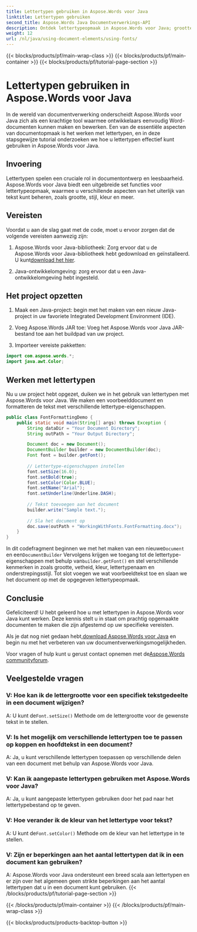```yaml
---
title: Lettertypen gebruiken in Aspose.Words voor Java
linktitle: Lettertypen gebruiken
second_title: Aspose.Words Java Documentverwerkings-API
description: Ontdek lettertypeopmaak in Aspose.Words voor Java; grootte, stijl, kleur en meer. Maak eenvoudig prachtig opgemaakte documenten.
weight: 12
url: /nl/java/using-document-elements/using-fonts/
---
```


{{< blocks/products/pf/main-wrap-class >}}
{{< blocks/products/pf/main-container >}}
{{< blocks/products/pf/tutorial-page-section >}}

# Lettertypen gebruiken in Aspose.Words voor Java


In de wereld van documentverwerking onderscheidt Aspose.Words voor Java zich als een krachtige tool waarmee ontwikkelaars eenvoudig Word-documenten kunnen maken en bewerken. Een van de essentiële aspecten van documentopmaak is het werken met lettertypen, en in deze stapsgewijze tutorial onderzoeken we hoe u lettertypen effectief kunt gebruiken in Aspose.Words voor Java.

## Invoering

Lettertypen spelen een cruciale rol in documentontwerp en leesbaarheid. Aspose.Words voor Java biedt een uitgebreide set functies voor lettertypeopmaak, waarmee u verschillende aspecten van het uiterlijk van tekst kunt beheren, zoals grootte, stijl, kleur en meer.

## Vereisten

Voordat u aan de slag gaat met de code, moet u ervoor zorgen dat de volgende vereisten aanwezig zijn:

1.  Aspose.Words voor Java-bibliotheek: Zorg ervoor dat u de Aspose.Words voor Java-bibliotheek hebt gedownload en geïnstalleerd. U kunt[download het hier](https://releases.aspose.com/words/java/).

2. Java-ontwikkelomgeving: zorg ervoor dat u een Java-ontwikkelomgeving hebt ingesteld.

## Het project opzetten

1. Maak een Java-project: begin met het maken van een nieuw Java-project in uw favoriete Integrated Development Environment (IDE).

2. Voeg Aspose.Words JAR toe: Voeg het Aspose.Words voor Java JAR-bestand toe aan het buildpad van uw project.

3. Importeer vereiste pakketten:

```java
import com.aspose.words.*;
import java.awt.Color;
```

## Werken met lettertypen

Nu u uw project hebt opgezet, duiken we in het gebruik van lettertypen met Aspose.Words voor Java. We maken een voorbeelddocument en formatteren de tekst met verschillende lettertype-eigenschappen.

```java
public class FontFormattingDemo {
    public static void main(String[] args) throws Exception {
        String dataDir = "Your Document Directory";
        String outPath = "Your Output Directory";

        Document doc = new Document();
        DocumentBuilder builder = new DocumentBuilder(doc);
        Font font = builder.getFont();
        
        // Lettertype-eigenschappen instellen
        font.setSize(16.0);
        font.setBold(true);
        font.setColor(Color.BLUE);
        font.setName("Arial");
        font.setUnderline(Underline.DASH);
        
        // Tekst toevoegen aan het document
        builder.write("Sample text.");
        
        // Sla het document op
        doc.save(outPath + "WorkingWithFonts.FontFormatting.docx");
    }
}
```

 In dit codefragment beginnen we met het maken van een nieuwe`Document` en een`DocumentBuilder` Vervolgens krijgen we toegang tot de lettertype-eigenschappen met behulp van`builder.getFont()` en stel verschillende kenmerken in zoals grootte, vetheid, kleur, lettertypenaam en onderstrepingsstijl. Tot slot voegen we wat voorbeeldtekst toe en slaan we het document op met de opgegeven lettertypeopmaak.

## Conclusie

Gefeliciteerd! U hebt geleerd hoe u met lettertypen in Aspose.Words voor Java kunt werken. Deze kennis stelt u in staat om prachtig opgemaakte documenten te maken die zijn afgestemd op uw specifieke vereisten.

 Als je dat nog niet gedaan hebt,[download Aspose.Words voor Java](https://releases.aspose.com/words/java/) en begin nu met het verbeteren van uw documentverwerkingsmogelijkheden.

 Voor vragen of hulp kunt u gerust contact opnemen met de[Aspose.Words communityforum](https://forum.aspose.com/).

## Veelgestelde vragen

### V: Hoe kan ik de lettergrootte voor een specifiek tekstgedeelte in een document wijzigen?
 A: U kunt de`Font.setSize()` Methode om de lettergrootte voor de gewenste tekst in te stellen.

### V: Is het mogelijk om verschillende lettertypen toe te passen op koppen en hoofdtekst in een document?
A: Ja, u kunt verschillende lettertypen toepassen op verschillende delen van een document met behulp van Aspose.Words voor Java.

### V: Kan ik aangepaste lettertypen gebruiken met Aspose.Words voor Java?
A: Ja, u kunt aangepaste lettertypen gebruiken door het pad naar het lettertypebestand op te geven.

### V: Hoe verander ik de kleur van het lettertype voor tekst?
 A: U kunt de`Font.setColor()` Methode om de kleur van het lettertype in te stellen.

### V: Zijn er beperkingen aan het aantal lettertypen dat ik in een document kan gebruiken?
A: Aspose.Words voor Java ondersteunt een breed scala aan lettertypen en er zijn over het algemeen geen strikte beperkingen aan het aantal lettertypen dat u in een document kunt gebruiken.
{{< /blocks/products/pf/tutorial-page-section >}}

{{< /blocks/products/pf/main-container >}}
{{< /blocks/products/pf/main-wrap-class >}}

{{< blocks/products/products-backtop-button >}}

